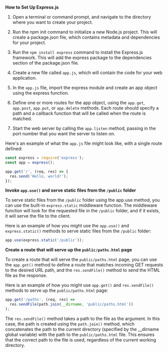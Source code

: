 **How to Set Up Express.js**
1. Open a terminal or command prompt, and navigate to the directory where you want to create your project.

2. Run the npm init command to initialize a new Node.js project. This will create a package.json file, which contains metadata and dependencies for your project.

3. Run the ``` npm install express ``` command to install the Express.js framework. This will add the express package to the dependencies section of the package.json file.

4. Create a new file called ```app.js```, which will contain the code for your web application.

5. In the ```app.js``` file, import the express module and create an app object using the express function.

6. Define one or more routes for the app object, using the ```app.get```, ```app.post```, ```app.put```, or ```app.delete``` methods. Each route should specify a path and a callback function that will be called when the route is matched.

7. Start the web server by calling the ```app.listen``` method, passing in the port number that you want the server to listen on.  

Here's an example of what the ```app.js``` file might look like, with a single route defined:

```javascript
const express = require('express');
const app = express();

app.get('/', (req, res) => {
  res.send('Hello, world!');
});
```


**Invoke `app.use()` and serve static files from the `/public` folder**  

To serve static files from the ```/public``` folder using the app.use method, you can use the built-in ```express.static``` middleware function. The middleware function will look for the requested file in the ```/public``` folder, and if it exists, it will serve the file to the client.  

Here is an example of how you might use the ```app.use()``` and ```express.static()``` methods to serve static files from the ```/public``` folder:  
```javascript
app.use(express.static('/public'));
```

**Create a route that will serve up the `public/paths.html` page**  

To create a route that will serve the ```public/paths.html``` page, you can use the ```app.get()``` method to define a route that matches incoming GET requests to the desired URL path, and the ```res.sendFile()``` method to send the HTML file as the response.

Here is an example of how you might use `app.get()` and `res.sendFile()` methods to serve up the `public/paths.html` page:  

```javascript 
app.get('/paths', (req, res) =>
  res.sendFile(path.join(__dirname, 'public/paths.html'))
);
```  

The `res.sendFile()` method takes a path to the file as the argument. In this case, the path is created using the `path.join()` method, which concatenates the path to the current directory (specified by the __dirname global variable) with the path to the `public/paths.html` file. This ensures that the correct path to the file is used, regardless of the current working directory.